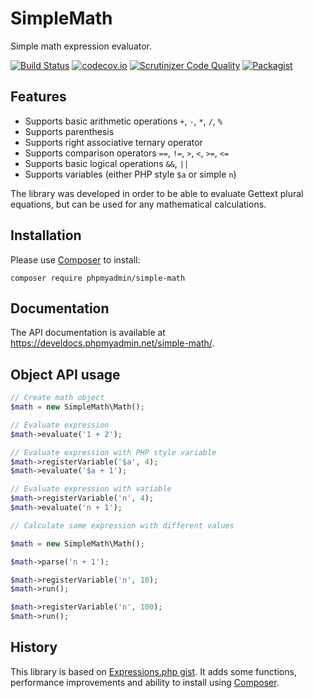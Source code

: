 # SimpleMath

Simple math expression evaluator.

[![Build Status](https://travis-ci.org/phpmyadmin/simple-math.svg?branch=master)](https://travis-ci.org/phpmyadmin/simple-math)
[![codecov.io](https://codecov.io/github/phpmyadmin/simple-math/coverage.svg?branch=master)](https://codecov.io/github/phpmyadmin/simple-math?branch=master)
[![Scrutinizer Code Quality](https://scrutinizer-ci.com/g/phpmyadmin/simple-math/badges/quality-score.png?b=master)](https://scrutinizer-ci.com/g/phpmyadmin/simple-math/?branch=master)
[![Packagist](https://img.shields.io/packagist/dt/phpmyadmin/simple-math.svg)](https://packagist.org/packages/phpmyadmin/simple-math)

## Features

* Supports basic arithmetic operations `+`, `-`, `*`, `/`, `%`
* Supports parenthesis
* Supports right associative ternary operator
* Supports comparison operators `==`, `!=`, `>`, `<`, `>=`, `<=`
* Supports basic logical operations `&&`, `||`
* Supports variables (either PHP style `$a` or simple `n`)

The library was developed in order to be able to evaluate Gettext plural
equations, but can be used for any mathematical calculations.

## Installation

Please use [Composer][1] to install:

```
composer require phpmyadmin/simple-math
```

## Documentation

The API documentation is available at 
<https://develdocs.phpmyadmin.net/simple-math/>.


## Object API usage

```php
// Create math object
$math = new SimpleMath\Math();

// Evaluate expression
$math->evaluate('1 + 2');

// Evaluate expression with PHP style variable
$math->registerVariable('$a', 4);
$math->evaluate('$a + 1');

// Evaluate expression with variable
$math->registerVariable('n', 4);
$math->evaluate('n + 1');

// Calculate same expression with different values

$math = new SimpleMath\Math();

$math->parse('n + 1');

$math->registerVariable('n', 10);
$math->run();

$math->registerVariable('n', 100);
$math->run();
```

## History

This library is based on [Expressions.php gist][2]. It adds some functions,
performance improvements and ability to install using [Composer][1].

[1]:https://getcomposer.org/
[2]:https://gist.github.com/dremie/fcb1f5beecc327679de8cca51c8e4743
